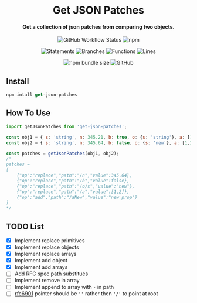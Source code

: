 <h1 align="center">
  Get JSON Patches
  <br>
</h1>

<h4 align="center">Get a collection of json patches from comparing two objects.</h4>  


<div align="center">

![GitHub Workflow Status](https://img.shields.io/github/workflow/status/RuntimeRascal/get-json-patches/Build%20Dist%20&%20Release?label=Build%20Dist%20%26%20Release&logo=github&style=for-the-badge) ![npm](https://img.shields.io/npm/v/get-json-patches?logo=npm&style=for-the-badge)  

 ![Statements](https://img.shields.io/badge/statements-96.15%25-brightgreen.svg?style=for-the-badge&logo=jest) ![Branches](https://img.shields.io/badge/branches-94.28%25-brightgreen.svg?style=for-the-badge&logo=jest) ![Functions](https://img.shields.io/badge/functions-100%25-brightgreen.svg?style=for-the-badge&logo=jest) ![Lines](https://img.shields.io/badge/lines-100%25-brightgreen.svg?style=for-the-badge&logo=jest)  

 ![npm bundle size](https://img.shields.io/bundlephobia/min/get-json-patches?style=for-the-badge) ![GitHub](https://img.shields.io/github/license/RuntimeRascal/get-json-patches?style=for-the-badge)

</div>

## Install

```js
npm intall get-json-patches
```

## How To Use

```js
import getJsonPatches from 'get-json-patches';

const obj1 = { s: 'string', n: 345.21, b: true, o: {s: 'string'}, a: [1,2,3]}
const obj2 = { s: 'string', n: 345.64, b: false, o: {s: 'new'}, a: [1,2], aNew: 'new prop'}

const patches = getJsonPatches(obj1, obj2);
/*
patches =
[
    {"op":"replace","path":"/n","value":345.64},
    {"op":"replace","path":"/b","value":false},
    {"op":"replace","path":"/o/s","value":"new"},
    {"op":"replace","path":"/a","value":[1,2]},
    {"op":"add","path":"/aNew","value":"new prop"}
]
*/
```



## TODO List
- [X] Implement replace primitives
- [X] Implement replace objects
- [X] Implement replace arrays
- [X] Implement add object
- [X] Implement add arrays
- [ ] Add RFC spec path substitues
- [ ] Implement remove in array
- [ ] Implement append to array with `-` in path
- [ ] [rfc6901](https://datatracker.ietf.org/doc/html/rfc6901/) pointer should be `''` rather then `'/'` to point at root